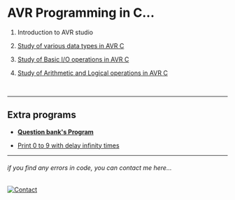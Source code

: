  # AVR Programming in C...



1.  Introduction to AVR studio

1.  [Study of various data types in AVR C](./practical-2/)

1.  [Study of Basic I/O operations in AVR C](./practical-3/)

1.  [Study of Arithmetic and Logical operations in AVR C](./practical-4/)

<br/>

---

## Extra programs

-   [**Question bank's Program**](./question-bank/)

-   [Print 0 to 9 with delay infinity times](./extra/ZeroToNine.c)


---

###### _if you find any errors in code, you can contact me here..._
[![Contact](https://img.shields.io/badge/Instagram-2d2f2e?style=for-the-badge&logo=instagram)](https://instagram.com/jay__s__p)

